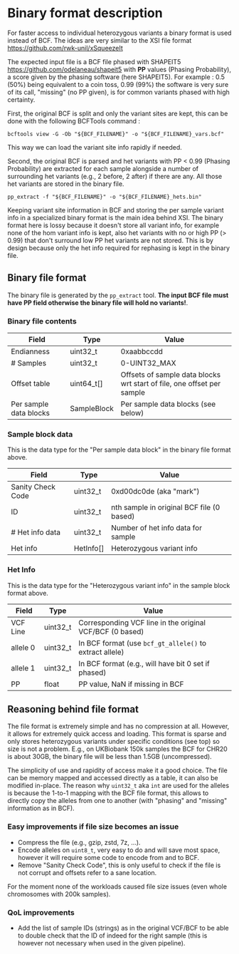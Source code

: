 # Binary format description

For faster access to individual heterozygous variants a binary format is used instead of BCF. The ideas are very similar to the XSI file format https://github.com/rwk-unil/xSqueezeIt

The expected input file is a BCF file phased with SHAPEIT5 https://github.com/odelaneau/shapeit5 with **PP** values (Phasing Probability), a score given by the phasing software (here SHAPEIT5). For example : 0.5 (50%) being equivalent to a coin toss, 0.99 (99%) the software is very sure of its call, "missing" (no PP given), is for common variants phased with high certainty.

First, the original BCF is split and only the variant sites are kept, this can be done with the following BCFTools command :

```shell
bcftools view -G -Ob "${BCF_FILENAME}" -o "${BCF_FILENAME}_vars.bcf"
```

This way we can load the variant site info rapidly if needed.

Second, the original BCF is parsed and het variants with PP < 0.99 (Phasing Probability) are extracted for each sample alongside a number of surrounding het variants (e.g., 2 before, 2 after) if there are any. All those het variants are stored in the binary file.

```shell
pp_extract -f "${BCF_FILENAME}" -o "${BCF_FILENAME}_hets.bin"
```

Keeping variant site information in BCF and storing the per sample variant info in a specialized binary format is the main idea behind XSI. The binary format here is lossy because it doesn't store all variant info, for example none of the hom variant info is kept, also het variants with no or high PP (> 0.99) that don't surround low PP het variants are not stored. This is by design because only the het info required for rephasing is kept in the binary file.

## Binary file format

The binary file is generated by the `pp_extract` tool. **The input BCF file must have PP field otherwise the binary file will hold no variants!**.

### Binary file contents

| **Field**              | **Type**    | **Value**                                                                        |
|------------------------|-------------|----------------------------------------------------------------------------------|
| Endianness             | uint32_t    | 0xaabbccdd                                                                       |
| # Samples              | uint32_t    | 0-UINT32_MAX                                                                     |
| Offset table           | uint64_t[]  | Offsets of sample data blocks wrt start of file, one offset per sample           |
| Per sample data blocks | SampleBlock | Per sample data blocks (see below)                                               |

### Sample block data

This is the data type for the "Per sample data block" in the binary file format above.

| **Field**         | **Type**  | **Value**                                 |
|-------------------|-----------|-------------------------------------------|
| Sanity Check Code | uint32_t  | 0xd00dc0de (aka "mark")                   |
| ID                | uint32_t  | nth sample in original BCF file (0 based) |
| # Het info data   | uint32_t  | Number of het info data for sample        |
| Het info          | HetInfo[] | Heterozygous variant info                 |

### Het Info

This is the data type for the "Heterozygous variant info" in the sample block format above.

| **Field** | **Type** | **Value**                                                |
|-----------|----------|----------------------------------------------------------|
| VCF Line  | uint32_t | Corresponding VCF line in the original VCF/BCF (0 based) |
| allele 0  | uint32_t | In BCF format (use `bcf_gt_allele()` to extract allele)  |
| allele 1  | uint32_t | In BCF format (e.g., will have bit 0 set if phased)      |
| PP        | float    | PP value, NaN if missing in BCF                          |

## Reasoning behind file format

The file format is extremely simple and has no compression at all. However, it allows for extremely quick access and loading. This format is sparse and only stores heterozygous variants under specific conditions (see top) so size is not a problem. E.g., on UKBiobank 150k samples the BCF for CHR20 is about 30GB, the binary file will be less than 1.5GB (uncompressed).

The simplicity of use and rapidity of access make it a good choice. The file can be memory mapped and accessed directly as a table, it can also be modified in-place. The reason why `uint32_t` aka `int` are used for the alleles is because the 1-to-1 mapping with the BCF file format, this allows to directly copy the alleles from one to another (with "phasing" and "missing" information as in BCF).

### Easy improvements if file size becomes an issue

* Compress the file (e.g., gzip, zstd, 7z, ...).
* Encode alleles on `uint8_t`, very easy to do and will save most space, however it will require some code to encode from and to BCF.
* Remove "Sanity Check Code", this is only useful to check if the file is not corrupt and offsets refer to a sane location.

For the moment none of the workloads caused file size issues (even whole chromosomes with 200k samples).

### QoL improvements

* Add the list of sample IDs (strings) as in the original VCF/BCF to be able to double check that the ID of indeed for the right sample (this is however not necessary when used in the given pipeline).